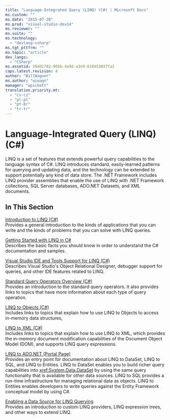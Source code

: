 ```yaml
---
title: "Language-Integrated Query (LINQ) (C#) | Microsoft Docs"
ms.custom: ""
ms.date: "2015-07-20"
ms.prod: "visual-studio-dev14"
ms.reviewer: ""
ms.suite: ""
ms.technology: 
  - "devlang-csharp"
ms.tgt_pltfrm: ""
ms.topic: "article"
dev_langs: 
  - "CSharp"
ms.assetid: 19dd1782-905b-4a9d-a3e9-618453037fa2
caps.latest.revision: 4
author: "BillWagner"
ms.author: "wiwagn"
manager: "wpickett"
translation.priority.mt: 
  - "cs-cz"
  - "pl-pl"
  - "pt-br"
  - "tr-tr"
---
```

# Language-Integrated Query (LINQ) (C#)
LINQ is a set of features that extends powerful query capabilities to the language syntax of C#. LINQ introduces standard, easily-learned patterns for querying and updating data, and the technology can be extended to support potentially any kind of data store.  The .NET Framework includes LINQ provider assemblies that enable the use of LINQ with .NET Framework collections, SQL Server databases, ADO.NET Datasets, and XML documents.  
  
## In This Section  
 [Introduction to LINQ (C#)](../../../../csharp/programming-guide/concepts/linq/introduction-to-linq.md)  
 Provides a general introduction to the kinds of applications that you can write and the kinds of problems that you can solve with LINQ queries.  
  
 [Getting Started with LINQ in C#](../../../../csharp/programming-guide/concepts/linq/getting-started-with-linq.md)  
 Describes the basic facts you should know in order to understand the C# documentation and samples.  
  
 [Visual Studio IDE and Tools Support for LINQ (C#)](../../../../csharp/programming-guide/concepts/linq/visual-studio-ide-and-tools-support-for-linq.md)  
 Describes Visual Studio's Object Relational Designer, debugger support for queries, and other IDE features related to LINQ.  
  
 [Standard Query Operators Overview (C#)](../../../../csharp/programming-guide/concepts/linq/standard-query-operators-overview.md)  
 Provides an introduction to the standard query operators. It also provides links to topics that have more information about each type of query operation.  
  
 [LINQ to Objects (C#)](../../../../csharp/programming-guide/concepts/linq/linq-to-objects.md)  
 Includes links to topics that explain how to use LINQ to Objects to access in-memory data structures,  
  
 [LINQ to XML (C#)](../../../../csharp/programming-guide/concepts/linq/linq-to-xml.md)  
 Includes links to topics that explain how to use LINQ to XML, which provides the in-memory document modification capabilities of the Document Object Model (DOM), and supports LINQ query expressions.  
  
 [LINQ to ADO.NET (Portal Page)](../../../../csharp/programming-guide/concepts/linq/linq-to-adonet-portal-page.md)  
 Provides an entry point for documentation about LINQ to DataSet, LINQ to SQL, and LINQ to Entities. LINQ to DataSet enables you to build richer query capabilities into <xref:System.Data.DataSet> by using the same query functionality that is available for other data sources. LINQ to SQL provides a run-time infrastructure for managing relational data as objects. LINQ to Entities enables developers to write queries against the Entity Framework conceptual model by using C#.  
  
 [Enabling a Data Source for LINQ Querying](../../../../csharp/programming-guide/concepts/linq/enabling-a-data-source-for-linq-querying1.md)  
 Provides an introduction to custom LINQ providers, LINQ expression trees, and other ways to extend LINQ.